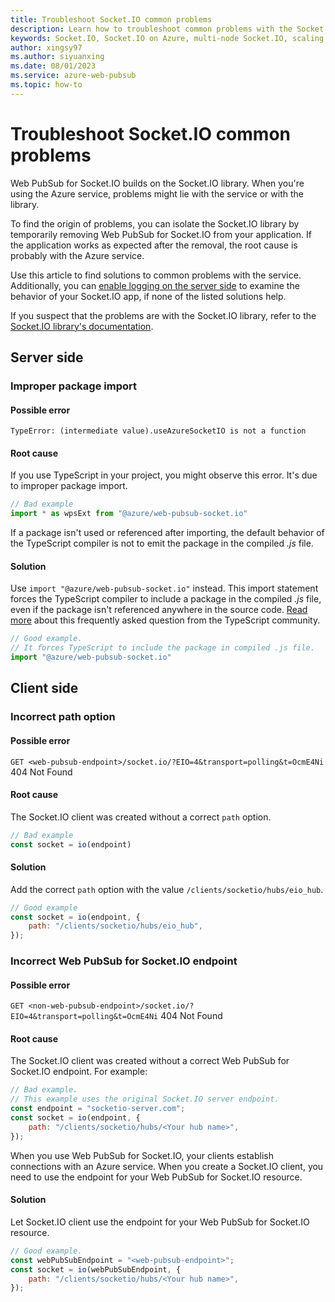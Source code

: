 ```yaml
---
title: Troubleshoot Socket.IO common problems
description: Learn how to troubleshoot common problems with the Socket.IO library and the Azure Web PubSub service.
keywords: Socket.IO, Socket.IO on Azure, multi-node Socket.IO, scaling Socket.IO, Socket.IO issues
author: xingsy97
ms.author: siyuanxing
ms.date: 08/01/2023
ms.service: azure-web-pubsub
ms.topic: how-to
---
```

# Troubleshoot Socket.IO common problems

Web PubSub for Socket.IO builds on the Socket.IO library. When you're using the Azure service, problems might lie with the service or with the library.

To find the origin of problems, you can isolate the Socket.IO library by temporarily removing Web PubSub for Socket.IO from your application. If the application works as expected after the removal, the root cause is probably with the Azure service.

Use this article to find solutions to common problems with the service. Additionally, you can [enable logging on the server side](./socketio-troubleshoot-logging.md#server-side) to examine the behavior of your Socket.IO app, if none of the listed solutions help.

If you suspect that the problems are with the Socket.IO library, refer to the [Socket.IO library's documentation](https://socket.io/docs/v4/troubleshooting-connection-issues/).

## Server side

### Improper package import

#### Possible error

`TypeError: (intermediate value).useAzureSocketIO is not a function`

#### Root cause

If you use TypeScript in your project, you might observe this error. It's due to improper package import.

```typescript
// Bad example
import * as wpsExt from "@azure/web-pubsub-socket.io"
```

If a package isn't used or referenced after importing, the default behavior of the TypeScript compiler is not to emit the package in the compiled *.js* file.

#### Solution

Use `import "@azure/web-pubsub-socket.io"` instead. This import statement forces the TypeScript compiler to include a package in the compiled *.js* file, even if the package isn't referenced anywhere in the source code. [Read more](https://github.com/Microsoft/TypeScript/wiki/FAQ#why-are-imports-being-elided-in-my-emit) about this frequently asked question from the TypeScript community.

```typescript
// Good example. 
// It forces TypeScript to include the package in compiled .js file.
import "@azure/web-pubsub-socket.io"
```

## Client side

### Incorrect path option

#### Possible error

`GET <web-pubsub-endpoint>/socket.io/?EIO=4&transport=polling&t=OcmE4Ni` 404 Not Found

#### Root cause

The Socket.IO client was created without a correct `path` option.

```javascript
// Bad example
const socket = io(endpoint)
```

#### Solution 

Add the correct `path` option with the value `/clients/socketio/hubs/eio_hub`.

```javascript
// Good example
const socket = io(endpoint, {
    path: "/clients/socketio/hubs/eio_hub",
});
```

### Incorrect Web PubSub for Socket.IO endpoint

#### Possible error

`GET <non-web-pubsub-endpoint>/socket.io/?EIO=4&transport=polling&t=OcmE4Ni` 404 Not Found

#### Root cause

The Socket.IO client was created without a correct Web PubSub for Socket.IO endpoint. For example:

```javascript
// Bad example. 
// This example uses the original Socket.IO server endpoint. 
const endpoint = "socketio-server.com";
const socket = io(endpoint, {
    path: "/clients/socketio/hubs/<Your hub name>",
});
```

When you use Web PubSub for Socket.IO, your clients establish connections with an Azure service. When you create a Socket.IO client, you need to use the endpoint for your Web PubSub for Socket.IO resource.  

#### Solution

Let Socket.IO client use the endpoint for your Web PubSub for Socket.IO resource.

```javascript
// Good example.
const webPubSubEndpoint = "<web-pubsub-endpoint>";
const socket = io(webPubSubEndpoint, {
    path: "/clients/socketio/hubs/<Your hub name>",
});
```

